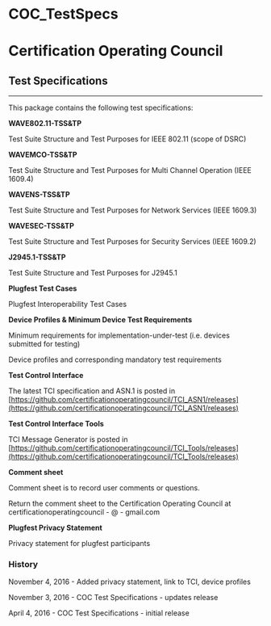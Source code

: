 # COC_TestSpecs

# Certification Operating Council 
## Test Specifications

----------

This package contains the following test specifications:

**WAVE802.11-TSS&TP** 

Test Suite Structure and Test Purposes for IEEE 802.11 (scope of DSRC)

**WAVEMCO-TSS&TP**

Test Suite Structure and Test Purposes for Multi Channel Operation (IEEE 1609.4)

**WAVENS-TSS&TP**

Test Suite Structure and Test Purposes for Network Services (IEEE 1609.3)
 
**WAVESEC-TSS&TP**

Test Suite Structure and Test Purposes for Security Services (IEEE 1609.2)

**J2945.1-TSS&TP**

Test Suite Structure and Test Purposes for J2945.1

**Plugfest Test Cases**

Plugfest Interoperability Test Cases

**Device Profiles & Minimum Device Test Requirements**

Minimum requirements for implementation-under-test (i.e. devices submitted for testing)

Device profiles and corresponding mandatory test requirements

**Test Control Interface**

The latest TCI specification and ASN.1 is posted in [https://github.com/certificationoperatingcouncil/TCI_ASN1/releases](https://github.com/certificationoperatingcouncil/TCI_ASN1/releases)

**Test Control Interface Tools**

TCI Message Generator is posted in [https://github.com/certificationoperatingcouncil/TCI_Tools/releases](https://github.com/certificationoperatingcouncil/TCI_Tools/releases)

**Comment sheet**

Comment sheet is to record user comments or questions.

Return the comment sheet to the Certification Operating Council at certificationoperatingcouncil - @ - gmail.com  

**Plugfest Privacy Statement**

Privacy statement for plugfest participants


### History
November 4, 2016 - Added privacy statement, link to TCI, device profiles 

November 3, 2016 - COC Test Specifications - updates release 

April 4, 2016 - COC Test Specifications - initial release 
